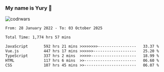 ### My name is Yury 👋 
![codrwars](https://www.codewars.com/users/litury/badges/micro) 


<!--START_SECTION:waka-->

```txt
From: 28 January 2022 - To: 03 October 2025

Total Time: 1,774 hrs 57 mins

JavaScript       592 hrs 21 mins >>>>>>>>-----------------   33.37 %
Vue.js           447 hrs 17 mins >>>>>>-------------------   25.20 %
TypeScript       337 hrs 2 mins  >>>>>--------------------   18.99 %
HTML             117 hrs 6 mins  >>-----------------------   06.60 %
CSS              107 hrs 45 mins >>-----------------------   06.07 %
```

<!--END_SECTION:waka-->

